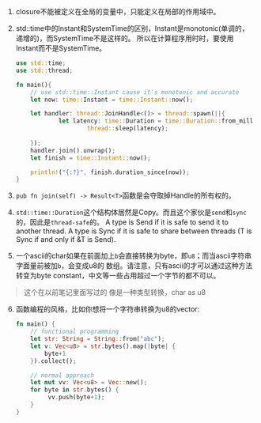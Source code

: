 1. closure不能被定义在全局的变量中，只能定义在局部的作用域中。

2. std::time中的Instant和SystemTime的区别，Instant是monotonic(单调的，递增的)，而SystemTime不是这样的。
   所以在计算程序用时时，要使用Instant而不是SystemTime。
   ```rust
   use std::time;
   use std::thread;

   fn main(){
       // use std::time::Instant cause it's monotonic and accurate
       let now: time::Instant = time::Instant::now();

	   let handler: thread::JoinHandle<()> = thread::spawn(||{
	           let latency: time::Duration = time::Duration::from_millis(300);
			           thread::sleep(latency);
					       
	   });
       handler.join().unwrap();
       let finish = time::Instant::now();

       println!("{:?}", finish.duration_since(now));
   }
   ```

3. `pub fn join(self) -> Result<T>`函数是会夺取掉Handle的所有权的。

4. `std::time::Duration`这个结构体居然是Copy。而且这个家伙是`send`和`sync`的，因此是`thread-safe`的。
   A type is Send if it is safe to send it to another thread.
   A type is Sync if it is safe to share between threads (T is Sync if and only if &T is Send).

5. 一个ascii的char如果在前面加上`b`会直接转换为byte，即`u8`；而当ascii字符串字面量前被加`b`，会变成u8的
  数组。请注意，只有ascii的才可以通过这种方法转变为byte constant，中文等一些占用超过一个字节的都不可以。
  > 这个在以前笔记里面写过的
  > 像是一种类型转换，char as u8

6. 函数编程的风格，比如你想将一个字符串转换为u8的vector:
   ```rust
   fn main() {
       // functional programming
       let str: String = String::from("abc");
       let v: Vec<u8> = str.bytes().map(|byte| {
           byte+1
	   }).collect();

	   // normal approach
	   let mut vv: Vec<u8> = Vec::new();
	   for byte in str.bytes() {
	        vv.push(byte+1);
   	   }
   }
   ```
